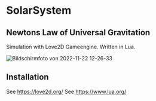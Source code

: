 # SolarSystem

## Newtons Law of Universal Gravitation 

Simulation with Love2D Gameengine. Written in Lua.

![Bildschirmfoto von 2022-11-22 12-26-33](https://user-images.githubusercontent.com/25133150/203381229-5008f67d-37d7-4163-bfa6-e225c8f9f76e.png)

## Installation
See https://love2d.org/
See https://www.lua.org/

